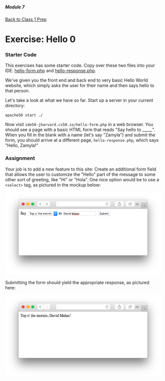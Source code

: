 ##### Module 7

[Back to Class 1 Prep](../../class1-prep#php-on-the-web)

# Exercise: Hello 0

### Starter Code

This exercises has some starter code. Copy over these two files into your IDE: [hello-form.php](./hello-form.html) and [hello-response.php](./hello-response.html).

We've given you the front end and back end to very basic Hello World website, which simply asks the user for their name and then says hello to that person.

Let's take a look at what we have so far. Start up a server in your current directory:

```nohighlight
apache50 start ./
```

Now visit `ide50-jharvard.cs50.io/hello-form.php` in a web browser.  You should see a page with a basic HTML form that reads "Say hello to _____". When you fill in the blank with a name (let's say "Zamyla") and submit the form, you should arrive at a different page, `hello-response.php`, which says "Hello, Zamyla!"

### Assignment

Your job is to add a new feature to this site: Create an additional form field that allows the user to customize the "Hello" part of the message to some other sort of greeting, like "Hi" or "Hola". One nice option would be to use a `<select>` tag, as pictured in the mockup below:

<img src="hello0-1.png"/>

Submitting the form should yield the appropriate response, as pictured here:

<img src="hello0-2.png"/>
